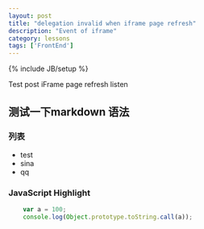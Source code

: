 ```yaml
---
layout: post
title: "delegation invalid when iframe page refresh"
description: "Event of iframe"
category: lessons 
tags: ['FrontEnd']
---
```

{% include JB/setup %}

Test post
iFrame page refresh listen

## 测试一下markdown 语法

### 列表

* test
* sina
* qq

### JavaScript Highlight

```javascript
	var a = 100;
	console.log(Object.prototype.toString.call(a));
```
